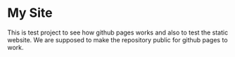 # My Site

This is test project to see how github pages works and also to test the static website. We are supposed to make the repository public for github pages to work.
